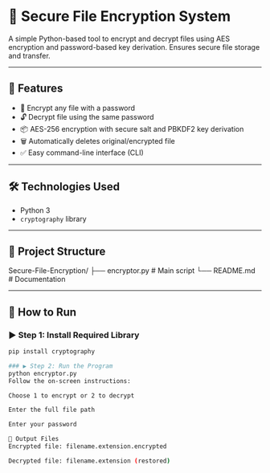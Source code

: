 # 🔐 Secure File Encryption System

A simple Python-based tool to encrypt and decrypt files using AES encryption and password-based key derivation. Ensures secure file storage and transfer.

---

## 📌 Features

- 🔐 Encrypt any file with a password
- 🔓 Decrypt file using the same password
- 📦 AES-256 encryption with secure salt and PBKDF2 key derivation
- 🗑️ Automatically deletes original/encrypted file
- ✅ Easy command-line interface (CLI)

---

## 🛠️ Technologies Used

- Python 3
- `cryptography` library

---

## 📁 Project Structure

Secure-File-Encryption/
├── encryptor.py # Main script
└── README.md # Documentation


---

## 🚀 How to Run

### ▶️ Step 1: Install Required Library
```bash
pip install cryptography

### ▶️ Step 2: Run the Program
python encryptor.py
Follow the on-screen instructions:

Choose 1 to encrypt or 2 to decrypt

Enter the full file path

Enter your password

📂 Output Files
Encrypted file: filename.extension.encrypted

Decrypted file: filename.extension (restored)
